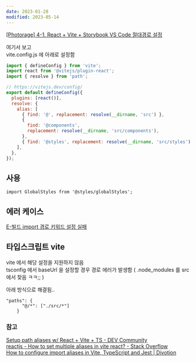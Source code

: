```yaml
---
date: 2023-01-28
modified: 2023-05-14
---
```


[[Photorage] 4-1. React + Vite + Storybook VS Code 절대경로 설정](https://velog.io/@choi-ju12g/Photorage-4-2.-React-Vite-Storybook-VS-Code-%EC%A0%88%EB%8C%80%EA%B2%BD%EB%A1%9C-%EC%84%A4%EC%A0%95)

여기서 보고  
vite.config.js 에 아래로 설정함

```js
import { defineConfig } from 'vite';
import react from '@vitejs/plugin-react';
import { resolve } from 'path';

// https://vitejs.dev/config/
export default defineConfig({
  plugins: [react()],
  resolve: {
    alias: [
      { find: '@', replacement: resolve(__dirname, 'src') },
      {
        find: '@components',
        replacement: resolve(__dirname, 'src/components'),
      },
      { find: '@styles', replacement: resolve(__dirname, 'src/styles') },
    ],
  },
});
```

## 사용

```
import GlobalStyles from '@styles/globalStyles';
```

## 에러 케이스

[E-빌드 import 경로 키워드 설정 실패](03-Programing-Language/JavaScript-자바스크립트/E-빌드%20import%20경로%20키워드%20설정%20실패)

## 타입스크립트 vite

vite 에서 해당 설정을 지원하지 않음  
tsconfig 에서 baseUrl 을 설정할 경우 경로 에러가 발생함 ( .node_modules 를 src 에서 찾음 ㅋㅋ;; )

아래 방식으로 해결됨..

```
"paths": {
      "@/*": ["./src/*"]
    }
```

### 참고

[Setup path aliases w/ React + Vite + TS - DEV Community](https://dev.to/avxkim/setup-path-aliases-w-react-vite-ts-poa)  
[reactjs - How to set multiple aliases in vite react? - Stack Overflow](https://stackoverflow.com/questions/75201705/how-to-set-multiple-aliases-in-vite-react/75201776#75201776)  
[How to configure import aliases in Vite, TypeScript and Jest | Divotion](https://divotion.com/blog/how-to-configure-import-aliases-in-vite-typescript-and-jest)
